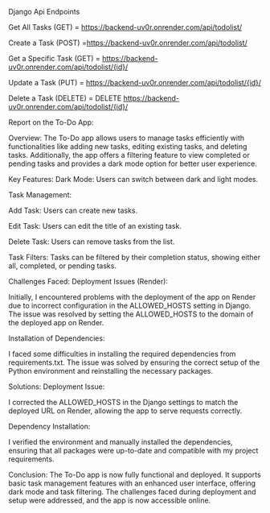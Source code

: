 Django Api Endpoints

Get All Tasks (GET) = https://backend-uv0r.onrender.com/api/todolist/

Create a Task (POST) =https://backend-uv0r.onrender.com/api/todolist/

Get a Specific Task (GET) = https://backend-uv0r.onrender.com/api/todolist/{id}/

Update a Task (PUT) = https://backend-uv0r.onrender.com/api/todolist/{id}/

Delete a Task (DELETE) = DELETE https://backend-uv0r.onrender.com/api/todolist/{id}/


Report on the To-Do App:

Overview:
The To-Do app allows users to manage tasks efficiently with functionalities like adding new tasks, editing existing tasks, and deleting tasks. Additionally, the app offers a filtering feature to view completed or pending tasks and provides a dark mode option for better user experience.

Key Features:
Dark Mode: Users can switch between dark and light modes.

Task Management:

Add Task: Users can create new tasks.

Edit Task: Users can edit the title of an existing task.

Delete Task: Users can remove tasks from the list.

Task Filters: Tasks can be filtered by their completion status, showing either all, completed, or pending tasks.

Challenges Faced:
Deployment Issues (Render):

Initially, I encountered problems with the deployment of the app on Render due to incorrect configuration in the ALLOWED_HOSTS setting in Django. The issue was resolved by setting the ALLOWED_HOSTS to the domain of the deployed app on Render.

Installation of Dependencies:

I faced some difficulties in installing the required dependencies from requirements.txt. The issue was solved by ensuring the correct setup of the Python environment and reinstalling the necessary packages.

Solutions:
Deployment Issue:

I corrected the ALLOWED_HOSTS in the Django settings to match the deployed URL on Render, allowing the app to serve requests correctly.

Dependency Installation:

I verified the environment and manually installed the dependencies, ensuring that all packages were up-to-date and compatible with my project requirements.

Conclusion:
The To-Do app is now fully functional and deployed. It supports basic task management features with an enhanced user interface, offering dark mode and task filtering. The challenges faced during deployment and setup were addressed, and the app is now accessible online.
